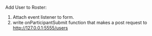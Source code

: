Add User to Roster: 
1. Attach event listener to form. 
2. write onParticipantSubmit function that makes a post request to http://127.0.0.1:5555/users
